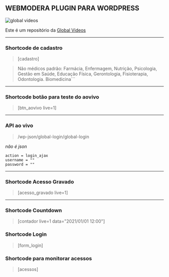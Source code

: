 ## WEBMODERA PLUGIN PARA WORDPRESS

![global videos](https://www.globalvideos.com.br/wp-content/uploads/2015/08/global_logo_web_transparente-e1439243390827.png)

Este é um repositório da [Global Videos](https://www.globalvideos.com.br)

---

### Shortcode de cadastro

> [cadastro]

> Não médicos padrão:
> Farmácia, Enfermagem, Nutrição, Psicologia, Gestão em Saúde, Educação Física, Gerontologia, Fisioterapia, Odontologia. Biomedicina```

---

### Shortcode botão para teste do aovivo

> [btn_aovivo live=1]

---

### API ao vivo

> /wp-json/global-login/global-login

_não é json_

```
action = login_ajax
username = ""
password = ""
```

---

### Shortcode Acesso Gravado

> [acesso_gravado live=1]

---

### Shortcode Countdown

> [contador live=1 data="2021/01/01 12:00"]

### Shortcode Login

> [form_login]

### Shortcode para monitorar acessos

> [acessos]
